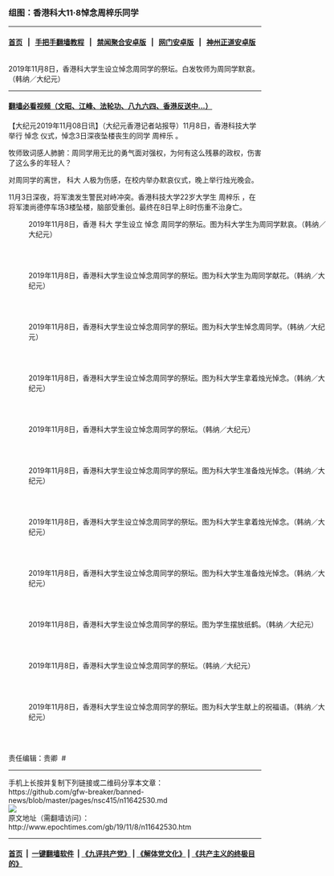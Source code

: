 ### 组图：香港科大11·8悼念周梓乐同学
------------------------

#### [首页](https://github.com/gfw-breaker/banned-news/blob/master/README.md) &nbsp;&nbsp;|&nbsp;&nbsp; [手把手翻墙教程](https://github.com/gfw-breaker/guides/wiki) &nbsp;&nbsp;|&nbsp;&nbsp; [禁闻聚合安卓版](https://github.com/gfw-breaker/bn-android) &nbsp;&nbsp;|&nbsp;&nbsp; [网门安卓版](https://github.com/oGate2/oGate) &nbsp;&nbsp;|&nbsp;&nbsp; [神州正道安卓版](https://github.com/SzzdOgate/update) 



<div><img alt="" class="aligncenter wp-post-image" src="http://i.epochtimes.com/assets/uploads/2019/11/1911080617142478-600x400.jpg"/>
<div class="red16 caption">
 <p>
  2019年11月8日，香港科大学生设立悼念周同学的祭坛。白发牧师为周同学默哀。（韩纳／大纪元）
 </p>
</div>
</div><hr/>

#### [翻墙必看视频（文昭、江峰、法轮功、八九六四、香港反送中...）](https://github.com/gfw-breaker/banned-news/blob/master/pages/links.md)

<div><p>
 【大纪元2019年11月08日讯】（大纪元香港记者站报导）11月8日，香港科技大学举行
 <ok href="http://www.epochtimes.com/gb/tag/%E6%82%BC%E5%BF%B5.html">
  悼念
 </ok>
 仪式，悼念3日深夜坠楼丧生的同学
 <ok href="http://www.epochtimes.com/gb/tag/%E5%91%A8%E6%A2%93%E4%B9%90.html">
  周梓乐
 </ok>
 。
</p>
<p>
 牧师致词感人肺腑：周同学用无比的勇气面对强权，为何有这么残暴的政权，伤害了这么多的年轻人？
</p>
<p>
 对周同学的离世，
 <ok href="http://www.epochtimes.com/gb/tag/%E7%A7%91%E5%A4%A7.html">
  科大
 </ok>
 人极为伤感，在校内举办默哀仪式，晚上举行烛光晚会。
</p>
<p>
 11月3日深夜，将军澳发生警民对峙冲突。香港科技大学22岁大学生
 <ok href="http://www.epochtimes.com/gb/tag/%E5%91%A8%E6%A2%93%E4%B9%90.html">
  周梓乐
 </ok>
 ，在将军澳尚德停车场3楼坠楼，脑部受重创。最终在8日早上8时伤重不治身亡。
</p>
<p>
 <center>
 </center>
</p>
<p>
 <center>
 </center>
</p>
<figure class="wp-caption aligncenter" id="attachment_11642591" style="width: 600px">
 <ok href="http://i.epochtimes.com/assets/uploads/2019/11/1911080617172478.jpg">
  <img alt="" class="size-large wp-image-11642591" src="http://i.epochtimes.com/assets/uploads/2019/11/1911080617172478-600x450.jpg" title=""/>
 </ok>
 <br/><figcaption class="wp-caption-text">
  2019年11月8日，香港
  <ok href="http://www.epochtimes.com/gb/tag/%E7%A7%91%E5%A4%A7.html">
   科大
  </ok>
  学生设立
  <ok href="http://www.epochtimes.com/gb/tag/%E6%82%BC%E5%BF%B5.html">
   悼念
  </ok>
  周同学的祭坛。图为科大学生为周同学默哀。（韩纳／大纪元）
 </figcaption><br/>
</figure><br/>
<figure class="wp-caption aligncenter" id="attachment_11642590" style="width: 600px">
 <ok href="http://i.epochtimes.com/assets/uploads/2019/11/1911080617212478.jpg">
  <img alt="" class="size-large wp-image-11642590" src="http://i.epochtimes.com/assets/uploads/2019/11/1911080617212478-600x450.jpg" title=""/>
 </ok>
 <br/><figcaption class="wp-caption-text">
  2019年11月8日，香港科大学生设立悼念周同学的祭坛。图为科大学生为周同学献花。（韩纳／大纪元）
 </figcaption><br/>
</figure><br/>
<figure class="wp-caption aligncenter" id="attachment_11642576" style="width: 600px">
 <ok href="http://i.epochtimes.com/assets/uploads/2019/11/1911080617422478.jpg">
  <img alt="" class="size-large wp-image-11642576" src="http://i.epochtimes.com/assets/uploads/2019/11/1911080617422478-600x450.jpg" title=""/>
 </ok>
 <br/><figcaption class="wp-caption-text">
  2019年11月8日，香港科大学生设立悼念周同学的祭坛。图为科大学生悼念周同学。（韩纳／大纪元）
 </figcaption><br/>
</figure><br/>
<figure class="wp-caption aligncenter" id="attachment_11642585" style="width: 600px">
 <ok href="http://i.epochtimes.com/assets/uploads/2019/11/1911080617252478.jpg">
  <img alt="" class="size-large wp-image-11642585" src="http://i.epochtimes.com/assets/uploads/2019/11/1911080617252478-600x450.jpg" title=""/>
 </ok>
 <br/><figcaption class="wp-caption-text">
  2019年11月8日，香港科大学生设立悼念周同学的祭坛。图为科大学生拿着烛光悼念。（韩纳／大纪元）
 </figcaption><br/>
</figure><br/>
<figure class="wp-caption aligncenter" id="attachment_11642580" style="width: 600px">
 <ok href="http://i.epochtimes.com/assets/uploads/2019/11/1911080617352478.jpg">
  <img alt="" class="size-large wp-image-11642580" src="http://i.epochtimes.com/assets/uploads/2019/11/1911080617352478-600x450.jpg" title=""/>
 </ok>
 <br/><figcaption class="wp-caption-text">
  2019年11月8日，香港科大学生设立悼念周同学的祭坛。（韩纳／大纪元）
 </figcaption><br/>
</figure><br/>
<figure class="wp-caption aligncenter" id="attachment_11642582" style="width: 600px">
 <ok href="http://i.epochtimes.com/assets/uploads/2019/11/1911080617322478.jpg">
  <img alt="" class="size-large wp-image-11642582" src="http://i.epochtimes.com/assets/uploads/2019/11/1911080617322478-600x450.jpg" title=""/>
 </ok>
 <br/><figcaption class="wp-caption-text">
  2019年11月8日，香港科大学生设立悼念周同学的祭坛。图为科大学生准备烛光悼念。（韩纳／大纪元）
 </figcaption><br/>
</figure><br/>
<figure class="wp-caption aligncenter" id="attachment_11642583" style="width: 600px">
 <ok href="http://i.epochtimes.com/assets/uploads/2019/11/1911080617282478.jpg">
  <img alt="" class="size-large wp-image-11642583" src="http://i.epochtimes.com/assets/uploads/2019/11/1911080617282478-600x450.jpg" title=""/>
 </ok>
 <br/><figcaption class="wp-caption-text">
  2019年11月8日，香港科大学生设立悼念周同学的祭坛。图为科大学生拿着烛光悼念。（韩纳／大纪元）
 </figcaption><br/>
</figure><br/>
<figure class="wp-caption aligncenter" id="attachment_11642593" style="width: 600px">
 <ok href="http://i.epochtimes.com/assets/uploads/2019/11/1911080617092478.jpg">
  <img alt="" class="size-large wp-image-11642593" src="http://i.epochtimes.com/assets/uploads/2019/11/1911080617092478-600x450.jpg" title=""/>
 </ok>
 <br/><figcaption class="wp-caption-text">
  2019年11月8日，香港科大学生设立悼念周同学的祭坛。图为科大学生准备烛光悼念。（韩纳／大纪元）
 </figcaption><br/>
</figure><br/>
<figure class="wp-caption aligncenter" id="attachment_11642594" style="width: 600px">
 <ok href="http://i.epochtimes.com/assets/uploads/2019/11/1911080508012188.jpg">
  <img alt="" class="size-large wp-image-11642594" src="http://i.epochtimes.com/assets/uploads/2019/11/1911080508012188-600x450.jpg" title=""/>
 </ok>
 <br/><figcaption class="wp-caption-text">
  2019年11月8日，香港科大学生设立悼念周同学的祭坛。图为学生摆放纸鹤。（韩纳／大纪元）
 </figcaption><br/>
</figure><br/>
<figure class="wp-caption aligncenter" id="attachment_11642598" style="width: 600px">
 <ok href="http://i.epochtimes.com/assets/uploads/2019/11/1911080430072188.jpg">
  <img alt="" class="size-large wp-image-11642598" src="http://i.epochtimes.com/assets/uploads/2019/11/1911080430072188-600x450.jpg" title=""/>
 </ok>
 <br/><figcaption class="wp-caption-text">
  2019年11月8日，香港科大学生设立悼念周同学的祭坛。（韩纳／大纪元）
 </figcaption><br/>
</figure><br/>
<figure class="wp-caption aligncenter" id="attachment_11642578" style="width: 600px">
 <ok href="http://i.epochtimes.com/assets/uploads/2019/11/1911080617382478.jpg">
  <img alt="" class="size-large wp-image-11642578" src="http://i.epochtimes.com/assets/uploads/2019/11/1911080617382478-600x450.jpg" title=""/>
 </ok>
 <br/><figcaption class="wp-caption-text">
  2019年11月8日，香港科大学生设立悼念周同学的祭坛。图为科大学生献上的祝福语。（韩纳／大纪元）
 </figcaption><br/>
</figure><br/>
<p>
 责任编辑：贵卿  #
</p>
</div>
<hr/>
手机上长按并复制下列链接或二维码分享本文章：<br/>
https://github.com/gfw-breaker/banned-news/blob/master/pages/nsc415/n11642530.md <br/>
<a href='https://github.com/gfw-breaker/banned-news/blob/master/pages/nsc415/n11642530.md'><img src='https://github.com/gfw-breaker/banned-news/blob/master/pages/nsc415/n11642530.md.png'/></a> <br/>
原文地址（需翻墙访问）：http://www.epochtimes.com/gb/19/11/8/n11642530.htm


------------------------
#### [首页](https://github.com/gfw-breaker/banned-news/blob/master/README.md) &nbsp;|&nbsp; [一键翻墙软件](https://github.com/gfw-breaker/nogfw/blob/master/README.md) &nbsp;| [《九评共产党》](https://github.com/gfw-breaker/9ping.md/blob/master/README.md#九评之一评共产党是什么) | [《解体党文化》](https://github.com/gfw-breaker/jtdwh.md/blob/master/README.md) | [《共产主义的终极目的》](https://github.com/gfw-breaker/gczydzjmd.md/blob/master/README.md)


<img src='http://gfw-breaker.win/banned-news/pages/nsc415/n11642530.md' width='0px' height='0px'/>